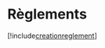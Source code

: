 # Règlements

[!include[creationreglement](reglements.creationreglement.autogen.md)]




























































